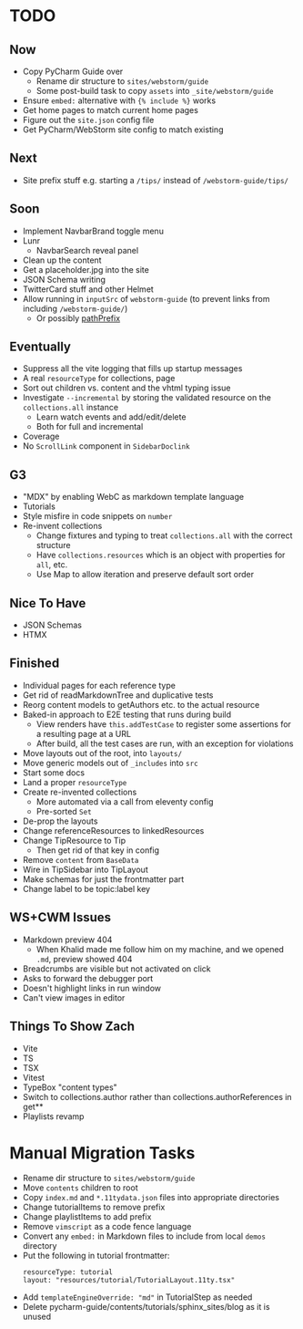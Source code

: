 # TODO

## Now

- Copy PyCharm Guide over
  - Rename dir structure to `sites/webstorm/guide`
  - Some post-build task to copy `assets` into `_site/webstorm/guide`
- Ensure `embed:` alternative with `{% include %}` works
- Get home pages to match current home pages
- Figure out the `site.json` config file
- Get PyCharm/WebStorm site config to match existing

## Next
  
- Site prefix stuff e.g. starting a `/tips/` instead of `/webstorm-guide/tips/`

## Soon

- Implement NavbarBrand toggle menu
- Lunr
  - NavbarSearch reveal panel
- Clean up the content
- Get a placeholder.jpg into the site
- JSON Schema writing
- TwitterCard stuff and other Helmet
- Allow running in `inputSrc` of `webstorm-guide` (to prevent links from including `/webstorm-guide/`)
  - Or possibly [pathPrefix](https://www.11ty.dev/docs/config/#deploy-to-a-subdirectory-with-a-path-prefix)

## Eventually

- Suppress all the vite logging that fills up startup messages
- A real `resourceType` for collections, page
- Sort out children vs. content and the vhtml typing issue
- Investigate `--incremental` by storing the validated resource on the `collections.all` instance
  - Learn watch events and add/edit/delete
  - Both for full and incremental
- Coverage
- No `ScrollLink` component in `SidebarDoclink`

## G3

- "MDX" by enabling WebC as markdown template language
- Tutorials
- Style misfire in code snippets on `number`
- Re-invent collections
  - Change fixtures and typing to treat `collections.all` with the correct structure
  - Have `collections.resources` which is an object with properties for `all`, etc.
  - Use Map to allow iteration and preserve default sort order

## Nice To Have

- JSON Schemas
- HTMX

## Finished

- Individual pages for each reference type
- Get rid of readMarkdownTree and duplicative tests
- Reorg content models to getAuthors etc. to the actual resource
- Baked-in approach to E2E testing that runs during build
  - View renders have `this.addTestCase` to register some assertions for a resulting page at a URL
  - After build, all the test cases are run, with an exception for violations
- Move layouts out of the root, into `layouts/`
- Move generic models out of `_includes` into `src`
- Start some docs
- Land a proper `resourceType`
- Create re-invented collections
  - More automated via a call from eleventy config
  - Pre-sorted `Set`
- De-prop the layouts
- Change referenceResources to linkedResources
- Change TipResource to Tip
  - Then get rid of that key in config
- Remove `content` from `BaseData`
- Wire in TipSidebar into TipLayout
- Make schemas for just the frontmatter part
- Change label to be topic:label key


## WS+CWM Issues

- Markdown preview 404
  - When Khalid made me follow him on my machine, and we opened `.md`, preview showed 404
- Breadcrumbs are visible but not activated on click
- Asks to forward the debugger port
- Doesn't highlight links in run window
- Can't view images in editor

## Things To Show Zach

- Vite
- TS
- TSX
- Vitest
- TypeBox "content types"
- Switch to collections.author rather than collections.authorReferences in get**
- Playlists revamp


# Manual Migration Tasks

- Rename dir structure to `sites/webstorm/guide`
- Move `contents` children to root
- Copy `index.md` and `*.11tydata.json` files into appropriate directories
- Change tutorialItems to remove prefix
- Change playlistItems to add prefix
- Remove `vimscript` as a code fence language
- Convert any `embed:` in Markdown files to include from local `demos` directory
- Put the following in tutorial frontmatter:
  ```
  resourceType: tutorial
  layout: "resources/tutorial/TutorialLayout.11ty.tsx"
  ```
- Add `templateEngineOverride: "md"` in TutorialStep as needed
- Delete pycharm-guide/contents/tutorials/sphinx_sites/blog as it is unused